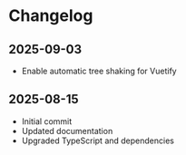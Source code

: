 # Changelog

## 2025-09-03

- Enable automatic tree shaking for Vuetify

## 2025-08-15

- Initial commit
- Updated documentation
- Upgraded TypeScript and dependencies
